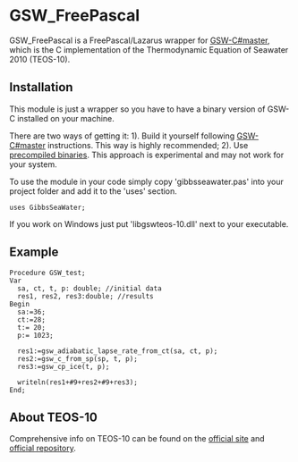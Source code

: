 # GSW_FreePascal

GSW_FreePascal is a FreePascal/Lazarus wrapper for [GSW-C#master](https://github.com/TEOS-10/GSW-C/), which is the C implementation of the Thermodynamic Equation of Seawater 2010 (TEOS-10).

## Installation

This module is just a wrapper so you have to have a binary version of GSW-C installed on your machine.

There are two ways of getting it:
1). Build it yourself following [GSW-C#master](https://github.com/TEOS-10/GSW-C/) instructions. This way is highly recommended;
2). Use [precompiled binaries](https://github.com/kouketsu/GSWCBuilder/releases). This approach is experimental and may not work for your system.

To use the module in your code simply copy 'gibbsseawater.pas' into your project folder and add it to the 'uses' section.

```
uses GibbsSeaWater; 

```
If you work on Windows just put 'libgswteos-10.dll' next to your executable.


## Example

```
Procedure GSW_test;
Var
  sa, ct, t, p: double; //initial data
  res1, res2, res3:double; //results
Begin
  sa:=36;
  ct:=28;
  t:= 20;
  p:= 1023;
 
  res1:=gsw_adiabatic_lapse_rate_from_ct(sa, ct, p);
  res2:=gsw_c_from_sp(sp, t, p);
  res3:=gsw_cp_ice(t, p);

  writeln(res1+#9+res2+#9+res3);
End;

```

## About TEOS-10

Comprehensive info on TEOS-10 can be found on the [official site](http://www.teos-10.org) and [official repository](https://github.com/TEOS-10).
